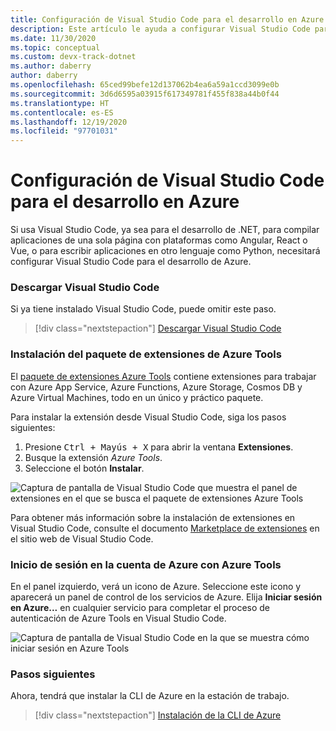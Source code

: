 ```yaml
---
title: Configuración de Visual Studio Code para el desarrollo en Azure con .NET
description: Este artículo le ayuda a configurar Visual Studio Code para el desarrollo de Azure, incluida la instalación de los complementos correctos y la configuración en Visual Studio Code.
ms.date: 11/30/2020
ms.topic: conceptual
ms.custom: devx-track-dotnet
ms.author: daberry
author: daberry
ms.openlocfilehash: 65ced99befe12d137062b4ea6a59a1ccd3099e0b
ms.sourcegitcommit: 3d6d6595a03915f617349781f455f838a44b0f44
ms.translationtype: HT
ms.contentlocale: es-ES
ms.lasthandoff: 12/19/2020
ms.locfileid: "97701031"
---
```

# <a name="configure-visual-studio-code-for-azure-development"></a>Configuración de Visual Studio Code para el desarrollo en Azure

Si usa Visual Studio Code, ya sea para el desarrollo de .NET, para compilar aplicaciones de una sola página con plataformas como Angular, React o Vue, o para escribir aplicaciones en otro lenguaje como Python, necesitará configurar Visual Studio Code para el desarrollo de Azure.

### <a name="download-visual-studio-code"></a>Descargar Visual Studio Code

Si ya tiene instalado Visual Studio Code, puede omitir este paso.

> [!div class="nextstepaction"]
> [Descargar Visual Studio Code](https://code.visualstudio.com/download)

### <a name="install-the-azure-tools-extension-pack"></a>Instalación del paquete de extensiones de Azure Tools

El [paquete de extensiones Azure Tools](https://marketplace.visualstudio.com/items?itemName=ms-vscode.vscode-node-azure-pack) contiene extensiones para trabajar con Azure App Service, Azure Functions, Azure Storage, Cosmos DB y Azure Virtual Machines, todo en un único y práctico paquete.

Para instalar la extensión desde Visual Studio Code, siga los pasos siguientes:

1. Presione <kbd>Ctrl + Mayús + X</kbd> para abrir la ventana **Extensiones**.
1. Busque la extensión *Azure Tools*.
1. Seleccione el botón **Instalar**.

![Captura de pantalla de Visual Studio Code que muestra el panel de extensiones en el que se busca el paquete de extensiones Azure Tools](./media/visual-studio-code-azure-tools.png)

Para obtener más información sobre la instalación de extensiones en Visual Studio Code, consulte el documento [Marketplace de extensiones](https://code.visualstudio.com/docs/editor/extension-gallery) en el sitio web de Visual Studio Code.

### <a name="sign-in-to-your-azure-account-with-azure-tools"></a>Inicio de sesión en la cuenta de Azure con Azure Tools

En el panel izquierdo, verá un icono de Azure. Seleccione este icono y aparecerá un panel de control de los servicios de Azure. Elija **Iniciar sesión en Azure...** en cualquier servicio para completar el proceso de autenticación de Azure Tools en Visual Studio Code.

![Captura de pantalla de Visual Studio Code en la que se muestra cómo iniciar sesión en Azure Tools](./media/visual-studio-code-azure-login.png)

### <a name="next-steps"></a>Pasos siguientes

Ahora, tendrá que instalar la CLI de Azure en la estación de trabajo.

> [!div class="nextstepaction"]
> [Instalación de la CLI de Azure](./install-azure-cli.md)
